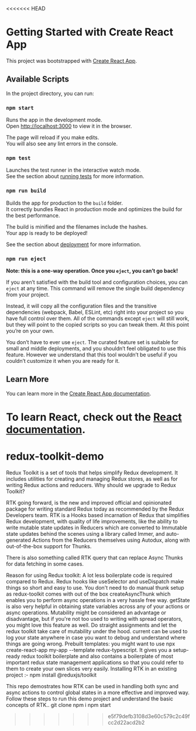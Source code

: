<<<<<<< HEAD
# Getting Started with Create React App

This project was bootstrapped with [Create React App](https://github.com/facebook/create-react-app).

## Available Scripts

In the project directory, you can run:

### `npm start`

Runs the app in the development mode.\
Open [http://localhost:3000](http://localhost:3000) to view it in the browser.

The page will reload if you make edits.\
You will also see any lint errors in the console.

### `npm test`

Launches the test runner in the interactive watch mode.\
See the section about [running tests](https://facebook.github.io/create-react-app/docs/running-tests) for more information.

### `npm run build`

Builds the app for production to the `build` folder.\
It correctly bundles React in production mode and optimizes the build for the best performance.

The build is minified and the filenames include the hashes.\
Your app is ready to be deployed!

See the section about [deployment](https://facebook.github.io/create-react-app/docs/deployment) for more information.

### `npm run eject`

**Note: this is a one-way operation. Once you `eject`, you can’t go back!**

If you aren’t satisfied with the build tool and configuration choices, you can `eject` at any time. This command will remove the single build dependency from your project.

Instead, it will copy all the configuration files and the transitive dependencies (webpack, Babel, ESLint, etc) right into your project so you have full control over them. All of the commands except `eject` will still work, but they will point to the copied scripts so you can tweak them. At this point you’re on your own.

You don’t have to ever use `eject`. The curated feature set is suitable for small and middle deployments, and you shouldn’t feel obligated to use this feature. However we understand that this tool wouldn’t be useful if you couldn’t customize it when you are ready for it.

## Learn More

You can learn more in the [Create React App documentation](https://facebook.github.io/create-react-app/docs/getting-started).

To learn React, check out the [React documentation](https://reactjs.org/).
=======
# redux-toolkit-demo

Redux Toolkit is a set of tools that helps simplify Redux development. It includes utilities for creating and managing Redux stores, as well as for writing Redux actions and reducers.
Why should we upgrade to Redux Toolkit?

RTK going forward, is the new and improved official and opinionated package for writing standard Redux today as recommended by the Redux Developers team.
RTK is a Hooks based incarnation of Redux that simplifies Redux development, with quality of life improvements, like the ability to write mutable state updates in Reducers which are converted to Immutable state updates behind the scenes using a library called Immer, and auto-generated Actions from the Reducers themselves using Autodux, along with out-of-the-box support for Thunks.

There is also something called RTK query that can replace Async Thunks for data fetching in some cases.

Reason for using Redux toolkit:
A lot less boilerplate code is required compared to Redux.
Redux hooks like useSelector and useDispatch make things so short and easy to use. You don't need to do manual thunk setup as redux-toolkit comes with out of the box createAsyncThunk which enables you to perform async operations in a very hassle free way.
getState is also very helpful in obtaining state variables across any of your actions or async operations.
Mutability might be considered an advantage or disadvantage, but if you're not too used to writing with spread operators, you might love this feature as well. Do straight assignments and let the redux toolkit take care of mutability under the hood.
current can be used to log your state anywhere in case you want to debug and understand where things are going wrong.
Prebuilt templates: you might want to use npx create-react-app my-app --template redux-typescript. It gives you a setup-ready redux toolkit boilerplate and also contains a boilerplate of most important redux state management applications so that you could refer to them to create your own slices very easily.
Installing RTK in an existing project :-
npm install @reduxjs/toolkit

This repo demostrates how RTK can be used in handling both sync and async actions to control global states in a more effective and improved way. Follow these steps to run this demo project and understand the basic concepts of RTK.. 
git clone
npm i
npm start
>>>>>>> e5f79defb3108d3e60c579c2c49fcc2d22acd2b2
